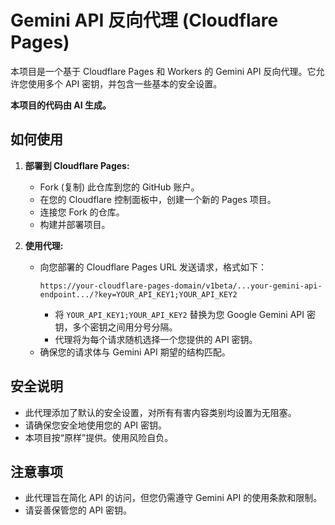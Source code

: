 # Gemini API 反向代理 (Cloudflare Pages)

本项目是一个基于 Cloudflare Pages 和 Workers 的 Gemini API 反向代理。它允许您使用多个 API 密钥，并包含一些基本的安全设置。

**本项目的代码由 AI 生成。**

## 如何使用

1.  **部署到 Cloudflare Pages:**
    -   Fork (复制) 此仓库到您的 GitHub 账户。
    -   在您的 Cloudflare 控制面板中，创建一个新的 Pages 项目。
    -   连接您 Fork 的仓库。
    -   构建并部署项目。

2.  **使用代理:**
    -   向您部署的 Cloudflare Pages URL 发送请求，格式如下：
        ```
        https://your-cloudflare-pages-domain/v1beta/...your-gemini-api-endpoint.../?key=YOUR_API_KEY1;YOUR_API_KEY2
        ```
        -   将 `YOUR_API_KEY1;YOUR_API_KEY2` 替换为您 Google Gemini API 密钥，多个密钥之间用分号分隔。
        -   代理将为每个请求随机选择一个您提供的 API 密钥。
    -   确保您的请求体与 Gemini API 期望的结构匹配。

## 安全说明

-   此代理添加了默认的安全设置，对所有有害内容类别均设置为无阻塞。
-   请确保您安全地使用您的 API 密钥。
-   本项目按“原样”提供。使用风险自负。

## 注意事项

-   此代理旨在简化 API 的访问，但您仍需遵守 Gemini API 的使用条款和限制。
-   请妥善保管您的 API 密钥。
